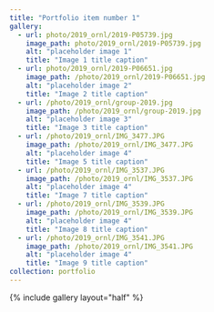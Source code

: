 ```yaml
---
title: "Portfolio item number 1"
gallery:
  - url: photo/2019_ornl/2019-P05739.jpg
    image_path: photo/2019_ornl/2019-P05739.jpg
    alt: "placeholder image 1"
    title: "Image 1 title caption"
  - url: photo/2019_ornl/2019-P06651.jpg
    image_path: /photo/2019_ornl/2019-P06651.jpg
    alt: "placeholder image 2"
    title: "Image 2 title caption"
  - url: /photo/2019_ornl/group-2019.jpg
    image_path: /photo/2019_ornl/group-2019.jpg
    alt: "placeholder image 3"
    title: "Image 3 title caption"
  - url: /photo/2019_ornl/IMG_3477.JPG
    image_path: /photo/2019_ornl/IMG_3477.JPG
    alt: "placeholder image 4"
    title: "Image 5 title caption"
  - url: /photo/2019_ornl/IMG_3537.JPG
    image_path: /photo/2019_ornl/IMG_3537.JPG
    alt: "placeholder image 4"
    title: "Image 7 title caption"
  - url: /photo/2019_ornl/IMG_3539.JPG
    image_path: /photo/2019_ornl/IMG_3539.JPG
    alt: "placeholder image 4"
    title: "Image 8 title caption"
  - url: /photo/2019_ornl/IMG_3541.JPG
    image_path: /photo/2019_ornl/IMG_3541.JPG
    alt: "placeholder image 4"
    title: "Image 9 title caption"
collection: portfolio
---
```


{% include gallery layout="half" %}
 